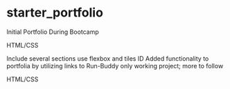 # starter_portfolio
Initial Portfolio During Bootcamp

HTML/CSS

Include several sections
use flexbox and tiles ID
Added functionality to portfolia by utilizing links to Run-Buddy only working project; more to follow

HTML/CSS
